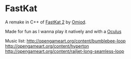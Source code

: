 # FastKat
A remake in C++ of [FastKat 2](http://www.omiod.com/games/FK2/) by [Omiod](http://www.omiod.com/games/FK2/).

Made for fun as I wanna play it natively and with a [Oculus](http://www.oculusvr.com/)

Music list:
http://opengameart.org/content/bumblebee-loop
http://opengameart.org/content/hyperton
http://opengameart.org/content/railjet-long-seamless-loop
